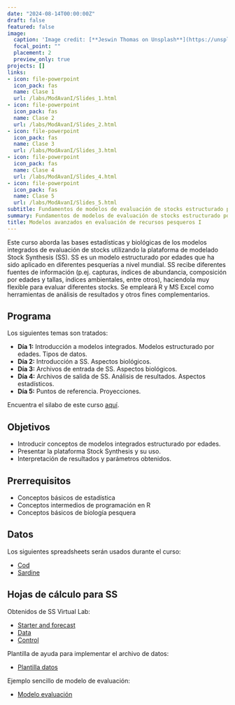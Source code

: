 ```yaml
---
date: "2024-08-14T00:00:00Z"
draft: false
featured: false
image:
  caption: 'Image credit: [**Jeswin Thomas on Unsplash**](https://unsplash.com/photos/hecib2an4T4)'
  focal_point: ""
  placement: 2
  preview_only: true
projects: []
links:
- icon: file-powerpoint
  icon_pack: fas
  name: Clase 1
  url: /labs/ModAvanI/Slides_1.html
- icon: file-powerpoint
  icon_pack: fas
  name: Clase 2
  url: /labs/ModAvanI/Slides_2.html
- icon: file-powerpoint
  icon_pack: fas
  name: Clase 3
  url: /labs/ModAvanI/Slides_3.html
- icon: file-powerpoint
  icon_pack: fas
  name: Clase 4
  url: /labs/ModAvanI/Slides_4.html
- icon: file-powerpoint
  icon_pack: fas
  name: Clase 5
  url: /labs/ModAvanI/Slides_5.html
subtitle: Fundamentos de modelos de evaluación de stocks estructurado por edades, con enfoque en modelos integrados utilizando la plataforma Stock Synthesis.
summary: Fundamentos de modelos de evaluación de stocks estructurado por edades, con enfoque en modelos integrados utilizando la plataforma Stock Synthesis.
title: Modelos avanzados en evaluación de recursos pesqueros I
---
```


Este curso aborda las bases estadísticas y biológicas de los modelos integrados de evaluación de stocks utilizando la plataforma de modelado Stock Synthesis (SS). SS es un modelo estructurado por edades que ha sido aplicado en diferentes pesquerías a nivel mundial. SS recibe diferentes fuentes de información (p.ej. capturas, índices de abundancia, composición por edades y tallas, índices ambientales, entre otros), haciendola muy flexible para evaluar diferentes stocks. Se empleará R y MS Excel como herramientas de análisis de resultados y otros fines complementarios.

## Programa 

Los siguientes temas son tratados:

- **Día 1:** Introducción a modelos integrados. Modelos estructurado por edades. Tipos de datos.
- **Día 2:** Introducción a SS. Aspectos biológicos.
- **Día 3:** Archivos de entrada de SS. Aspectos biológicos.
- **Día 4:** Archivos de salida de SS. Análisis de resultados. Aspectos estadísticos.
- **Día 5:** Puntos de referencia. Proyecciones.

Encuentra el silabo de este curso [aquí](https://cousteau-group.com/cursos/modelos_avanzados_evaluacion/).

## Objetivos

- Introducir conceptos de modelos integrados estructurado por edades.
- Presentar la plataforma Stock Synthesis y su uso.
- Interpretación de resultados y parámetros obtenidos.

## Prerrequisitos

* Conceptos básicos de estadística
* Conceptos intermedios de programación en R
* Conceptos básicos de biología pesquera

## Datos

Los siguientes spreadsheets serán usados durante el curso:

* [Cod](/labs/ModAvanI/data/cod.xlsx)
* [Sardine](/labs/ModAvanI/data/sardine.xlsx)

## Hojas de cálculo para SS

Obtenidos de SS Virtual Lab:

* [Starter and forecast](/labs/ModAvanI/spreadsheets/starter-forecast-helper.xlsx)
* [Data](/labs/ModAvanI/spreadsheets/data-helper.xlsx)
* [Control](/labs/ModAvanI/spreadsheets/control-helper.xlsx)

Plantilla de ayuda para implementar el archivo de datos:

* [Plantilla datos](/labs/ModAvanI/spreadsheets/data-preparation-template.xlsx)

Ejemplo sencillo de modelo de evaluación:

* [Modelo evaluación](/labs/ModAvanI/spreadsheets/population-dynamics.xlsx)
